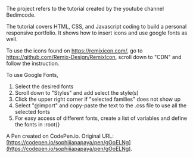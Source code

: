 The project refers to the tutorial created by the youtube channel Bedimcode. 

The tutorial covers HTML, CSS, and Javascript coding to build a personal responsive portfolio. It shows how to insert icons and use google fonts as well. 

To use the icons found on https://remixicon.com/, go to https://github.com/Remix-Design/RemixIcon, scroll down to "CDN" and follow the instruction. 

To use Google Fonts,
1. Select the desired fonts
2. Scroll down to "Styles" and add select the style(s)
3. Click the upper right corner if "selected families" does not show up
4. Select "@import" and copy-paste the text to the .css file to use all the selected fonts
5. For easy access of different fonts, create a list of variables and define the fonts in :root{}

A Pen created on CodePen.io. Original URL: [https://codepen.io/sophiiiapapaya/pen/gOoELNg](https://codepen.io/sophiiiapapaya/pen/gOoELNg).
